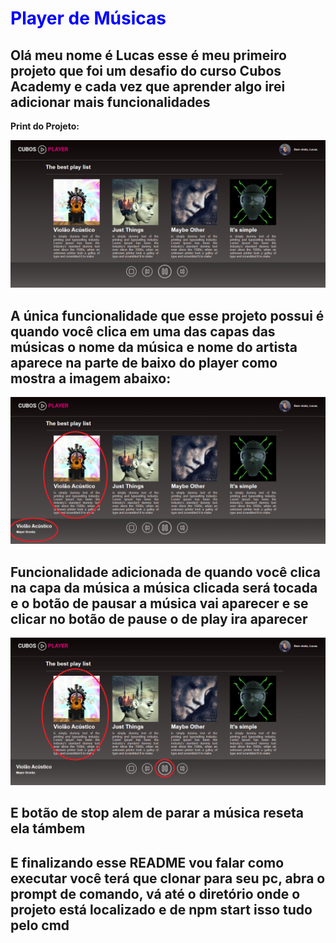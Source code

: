 <h1 style="color:blue;"> Player de Músicas</h1>



<h2>Olá meu nome é Lucas esse é meu primeiro projeto que foi um desafio do curso Cubos Academy e cada vez que aprender 
algo irei adicionar mais funcionalidades </h2>

<p>
<p>

<strong>Print do Projeto:

<img src="./src/assets/PrintDoProjeto.png">

<h2>A única funcionalidade que esse projeto possui é quando você clica em uma das capas das músicas o nome
    da música e nome do artista aparece na parte de baixo do player como mostra a imagem abaixo:</h2>

<img src="./src/assets/PrintDoProjeto2.png">


<h2>Funcionalidade adicionada de quando você clica na capa da música a música clicada será tocada e o botão de pausar a 
música vai aparecer e se clicar no botão de pause o de play ira aparecer</h2>

<img src="./src/assets/PrintDoProjeto3.png">


<h2> E botão de stop alem de parar a música reseta ela támbem</h2>




<h2>E finalizando esse README vou falar como executar você terá que clonar para seu pc, abra o prompt de comando, vá até o diretório onde o projeto está localizado e de npm start isso tudo pelo cmd</h2>

